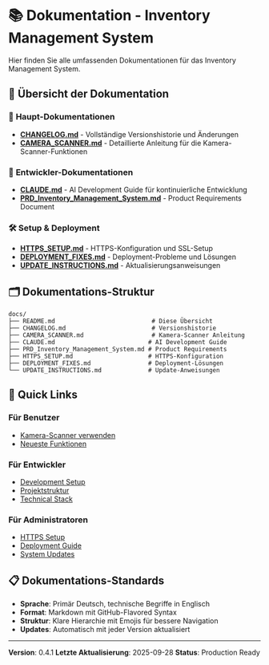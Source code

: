 # 📚 Dokumentation - Inventory Management System

Hier finden Sie alle umfassenden Dokumentationen für das Inventory Management System.

## 📖 Übersicht der Dokumentation

### 🚀 **Haupt-Dokumentationen**
- **[CHANGELOG.md](CHANGELOG.md)** - Vollständige Versionshistorie und Änderungen
- **[CAMERA_SCANNER.md](CAMERA_SCANNER.md)** - Detaillierte Anleitung für die Kamera-Scanner-Funktionen

### 🔧 **Entwickler-Dokumentationen**
- **[CLAUDE.md](CLAUDE.md)** - AI Development Guide für kontinuierliche Entwicklung
- **[PRD_Inventory_Management_System.md](PRD_Inventory_Management_System.md)** - Product Requirements Document

### 🛠️ **Setup & Deployment**
- **[HTTPS_SETUP.md](HTTPS_SETUP.md)** - HTTPS-Konfiguration und SSL-Setup
- **[DEPLOYMENT_FIXES.md](DEPLOYMENT_FIXES.md)** - Deployment-Probleme und Lösungen
- **[UPDATE_INSTRUCTIONS.md](UPDATE_INSTRUCTIONS.md)** - Aktualisierungsanweisungen

## 🗂️ Dokumentations-Struktur

```
docs/
├── README.md                           # Diese Übersicht
├── CHANGELOG.md                        # Versionshistorie
├── CAMERA_SCANNER.md                   # Kamera-Scanner Anleitung
├── CLAUDE.md                          # AI Development Guide
├── PRD_Inventory_Management_System.md # Product Requirements
├── HTTPS_SETUP.md                     # HTTPS-Konfiguration
├── DEPLOYMENT_FIXES.md                # Deployment-Lösungen
└── UPDATE_INSTRUCTIONS.md             # Update-Anweisungen
```

## 🎯 Quick Links

### Für Benutzer
- [Kamera-Scanner verwenden](CAMERA_SCANNER.md#-verwendung)
- [Neueste Funktionen](CHANGELOG.md)

### Für Entwickler
- [Development Setup](CLAUDE.md#quick-start-for-ai-development)
- [Projektstruktur](CLAUDE.md#project-structure-overview)
- [Technical Stack](CLAUDE.md#core-requirements-summary)

### Für Administratoren
- [HTTPS Setup](HTTPS_SETUP.md)
- [Deployment Guide](DEPLOYMENT_FIXES.md)
- [System Updates](UPDATE_INSTRUCTIONS.md)

## 📋 Dokumentations-Standards

- **Sprache**: Primär Deutsch, technische Begriffe in Englisch
- **Format**: Markdown mit GitHub-Flavored Syntax
- **Struktur**: Klare Hierarchie mit Emojis für bessere Navigation
- **Updates**: Automatisch mit jeder Version aktualisiert

---

**Version**: 0.4.1
**Letzte Aktualisierung**: 2025-09-28
**Status**: Production Ready
